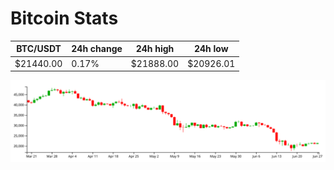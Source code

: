 # Bitcoin Stats

BTC/USDT|24h change|24h high|24h low|
|---|---|---|---|
|$21440.00|0.17%|$21888.00|$20926.01|

<img src="./chart.svg">
